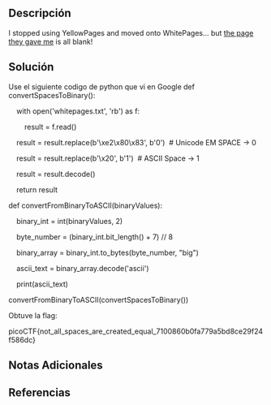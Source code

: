 ## Descripción 
I stopped using YellowPages and moved onto WhitePages... but [the page they gave me](https://jupiter.challenges.picoctf.org/static/95be9526e162185c741259a75dffa0ab/whitepages.txt) is all blank!
## Solución
Use el siguiente codigo de python que vi en Google
def convertSpacesToBinary():

    with open('whitepages.txt', 'rb') as f:

        result = f.read()

    result = result.replace(b'\xe2\x80\x83', b'0')  # Unicode EM SPACE -> 0

    result = result.replace(b'\x20', b'1')  # ASCII Space -> 1

    result = result.decode()

    return result

  

def convertFromBinaryToASCII(binaryValues):

    binary_int = int(binaryValues, 2)

    byte_number = (binary_int.bit_length() + 7) // 8

    binary_array = binary_int.to_bytes(byte_number, "big")

    ascii_text = binary_array.decode('ascii')

    print(ascii_text)

  

convertFromBinaryToASCII(convertSpacesToBinary())

Obtuve la flag:

 picoCTF{not_all_spaces_are_created_equal_7100860b0fa779a5bd8ce29f24f586dc}

## Notas Adicionales 
## Referencias
	
